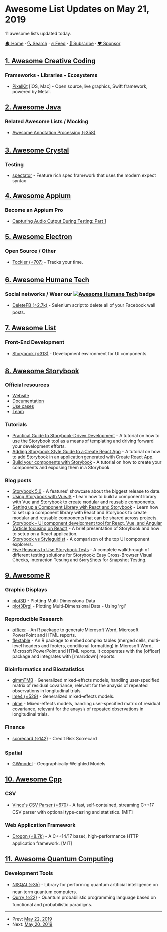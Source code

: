 # Awesome List Updates on May 21, 2019

11 awesome lists updated today.

[🏠 Home](/README.md) · [🔍 Search](https://www.trackawesomelist.com/search/) · [🔥 Feed](https://www.trackawesomelist.com/rss.xml) · [📮 Subscribe](https://trackawesomelist.us17.list-manage.com/subscribe?u=d2f0117aa829c83a63ec63c2f&id=36a103854c) · [❤️  Sponsor](https://github.com/sponsors/theowenyoung)



## [1. Awesome Creative Coding](/content/terkelg/awesome-creative-coding/README.md)

### Frameworks • Libraries • Ecosystems

*   [PixelKit](http://pixelkit.net/) \[iOS, Mac] - Open source, live graphics, Swift framework, powered by Metal.

## [2. Awesome Java](/content/akullpp/awesome-java/README.md)

### Related Awesome Lists / Mocking

*   [Awesome Annotation Processing (⭐358)](https://github.com/gunnarmorling/awesome-annotation-processing)

## [3. Awesome Crystal](/content/veelenga/awesome-crystal/README.md)

### Testing

*   [spectator](https://gitlab.com/arctic-fox/spectator) - Feature rich spec framework that uses the modern expect syntax

## [4. Awesome Appium](/content/SrinivasanTarget/awesome-appium/README.md)

### Become an Appium Pro

*   [Capturing Audio Output During Testing: Part 1](https://appiumpro.com/editions/69)

## [5. Awesome Electron](/content/sindresorhus/awesome-electron/README.md)

### Open Source / Other

*   [Tockler (⭐707)](https://github.com/MayGo/tockler) - Tracks your time.

## [6. Awesome Humane Tech](/content/humanetech-community/awesome-humane-tech/README.md)

### Social networks / Wear our   [![Awesome Humane Tech](https://raw.githubusercontent.com/humanetech-community/awesome-humane-tech/main/humane-tech-badge.svg?sanitize=true)](https://github.com/humanetech-community/awesome-humane-tech)   badge

*   [DeleteFB (⭐2.7k)](https://github.com/weskerfoot/DeleteFB) - Selenium script to delete all of your Facebook wall posts.

## [7. Awesome List](/content/sindresorhus/awesome/README.md)

### Front-End Development

*   [Storybook (⭐313)](https://github.com/lauthieb/awesome-storybook#readme) - Development environment for UI components.

## [8. Awesome Storybook](/content/lauthieb/awesome-storybook/README.md)

### Official resources

*   [Website](https://storybook.js.org)
*   [Documentation](https://storybook.js.org/docs/basics/introduction/)
*   [Use cases](https://storybook.js.org/use-cases/)
*   [Team](https://storybook.js.org/team/)

### Tutorials

*   [Practical Guide to Storybook-Driven Development](https://dzone.com/articles/practical-guide-to-storybook-driven-development) - A tutorial on how to use the Storybook tool as a means of templating and driving forward your development efforts.
*   [Adding Storybook Style Guide to a Create React App](https://www.youtube.com/watch?v=va-JzrmaiUM) - A tutorial on how to add Storybook in an application generated with Create React App.
*   [Build your components with Storybook](https://www.youtube.com/watch?v=_jttw14T52o) - A tutorial on how to create your components and exposing them in a Storybook.

### Blog posts

*   [Storybook 5.0](https://medium.com/storybookjs/storybook-5-0-db1d0f9c83b8) - A features' showcase about the biggest release to date.
*   [Using Storybook with VueJS](https://auth0.com/blog/using-storybook-with-vuejs/) - Learn how to build a component library with Vue and Storybook to create modular and reusable components.
*   [Setting up a Component Library with React and Storybook](https://auth0.com/blog/setting-up-a-component-library-with-react-and-storybook/) - Learn how to set up a component library with React and Storybook to create modular and reusable components that can be shared across projects.
*   [Storybook - UI component development tool for React, Vue, and Angular (Article focusing on React)](https://dev.to/madhusudhansrinivas/storybook---ui-component-development-tool-for-react-vue-and-angular-article-focusing-on-react-29od) - A brief presentation of Storybook and how to setup on a React application.
*   [Storybook vs Styleguidist](https://blog.hichroma.com/storybook-vs-styleguidist-2bd93d6dcc06) - A comparison of the top UI component explorers.
*   [Five Reasons to Use Storybook Tests](https://spin.atomicobject.com/2017/11/20/storybook-tests-react/) - A complete walkthrough of different testing solutions for Storybook: Easy Cross-Browser Visual Checks, Interaction Testing and StoryShots for Snapshot Testing.

## [9. Awesome R](/content/qinwf/awesome-R/README.md)

### Graphic Displays

*   [plot3D](http://www.rforscience.com/rpackages/visualisation/plot3d/) - Plotting Multi-Dimensional Data
*   [plot3Drgl](https://cran.r-project.org/web/packages/plot3Drgl/index.html) - Plotting Multi-Dimensional Data - Using 'rgl'

### Reproducible Research

*   [officer](https://davidgohel.github.io/officer/index.html) - An R package to generate Microsoft Word, Microsoft PowerPoint and HTML reports.
*   [flextable](https://davidgohel.github.io/flextable/index.html) - An R package to embed complex tables (merged cells, multi-level headers and footers, conditional formatting) in Microsoft Word, Microsoft PowerPoint and HTML reports. It cooperates with the \[officer] package and integrates with \[rmarkdown] reports.

### Bioinformatics and Biostatistics

*   [glmmTMB](https://cran.r-project.org/web/packages/glmmTMB/index.html) - Generalized mixed-effects models, handling user-specified matrix of residual covariance, relevant for the anaysis of repeated observations in longitudinal trials.
*   [lme4 (⭐529)](https://github.com/lme4/lme4) - Generalized mixed-effects models.
*   [nlme](https://cran.r-project.org/web/packages/nlme/index.html) - Mixed-effects models, handling user-specified matrix of residual covariance, relevant for the anaysis of repeated observations in longitudinal trials.

### Finance

*   [scorecard (⭐142)](https://github.com/ShichenXie/scorecard) - Credit Risk Scorecard

### Spatial

*   [GWmodel](https://cran.r-project.org/web/packages/GWmodel/) - Geographically-Weighted Models

## [10. Awesome Cpp](/content/fffaraz/awesome-cpp/README.md)

### CSV

*   [Vince's CSV Parser (⭐670)](https://github.com/vincentlaucsb/csv-parser) - A fast, self-contained, streaming C++17 CSV parser with optional type-casting and statistics. \[MIT]

### Web Application Framework

*   [Drogon (⭐8.7k)](https://github.com/an-tao/drogon) - A C++14/17 based, high-performance HTTP application framework. \[MIT]

## [11. Awesome Quantum Computing](/content/desireevl/awesome-quantum-computing/README.md)

### Development Tools

*   [NISQAI (⭐35)](https://github.com/quantumai-lib/nisqai) - Library for performing quantum artificial intelligence on near-term quantum computers.
*   [Qurry (⭐22)](https://github.com/LSaldyt/Qurry) - Quantum probabilistic programming language based on functional and probabilistic paradigms.

---

- Prev: [May 22, 2019](/content/2019/05/22/README.md)
- Next: [May 20, 2019](/content/2019/05/20/README.md)